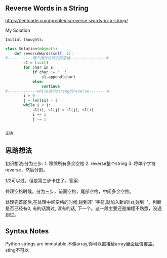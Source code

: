 ## Reverse Words in a String

https://leetcode.com/problems/reverse-words-in-a-string/

My Solution

```python
Initial thoughts:

class Solution(object):
    def reverseWords(self, s):
#-----------两个指针进行去除空格----------------#
        s1 = list()
        for char in s:
            if char != ' ':
                s1.append(char)
            else: 
                continue
#-------------while进行string的reverse--------#
        i = 0
        j = len(s1) - 1
        while i < j:
            s1[i], s1[j] = s1[j], s1[i]
            i += 1
            j -= 1
        
        
正确:       
```

## 思路想法
初识想法:分为三步: 1. 移除所有多余空格 2. reverse整个string 3. 将单个字符reverse，然后分割。

1/2可以过，但是第三步卡住了。答案:

处理空格时候，分为三步，前面空格，尾部空格，中间多余空格。

处理完首尾后,在处理中间空格的时候,碰到非' '字符,就加入新的list,碰到' '，判断是否已经有0, 有的话跳过, 没有的话, 下一个。这一段主要还是编程不熟悉，没遇到过。

## Syntax Notes

Python strings are immutable,不像array,你可以直接给array里面赋值覆盖。sting不可以
   
